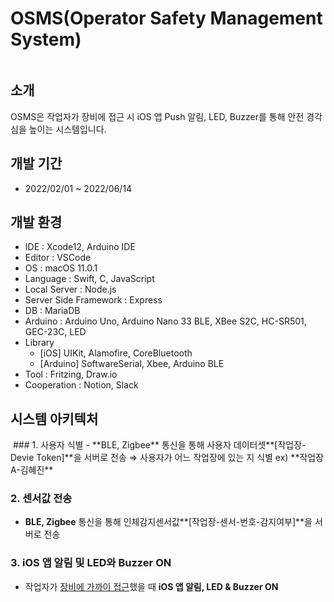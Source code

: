 # OSMS(Operator Safety Management System)
<img src="">

## 소개
OSMS은 작업자가 장비에 접근 시 iOS 앱 Push 알림, LED, Buzzer를 통해 안전 경각심을 높이는 시스템입니다.

## 개발 기간
- 2022/02/01 ~ 2022/06/14

## 개발 환경
- IDE : Xcode12, Arduino IDE
- Editor : VSCode
- OS : macOS 11.0.1
- Language : Swift, C, JavaScript
- Local Server : Node.js
- Server Side Framework : Express
- DB : MariaDB
- Arduino : Arduino Uno, Arduino Nano 33 BLE, XBee S2C, HC-SR501, GEC-23C, LED
- Library
    - [iOS] UIKit, Alamofire, CoreBluetooth
    - [Arduino] SoftwareSerial, Xbee, Arduino BLE
- Tool : Fritzing, Draw.io
- Cooperation : Notion, Slack

## 시스템 아키텍처
<img src="">
### 1. 사용자 식별
- **BLE, Zigbee** 통신을 통해 사용자 데이터셋**[작업장-Devie Token]**을 서버로 전송
  ⇒ 사용자가 어느 작업장에 있는 지 식별 ex) **작업장 A-김혜진**

### 2. 센서값 전송
 - **BLE, Zigbee** 통신을 통해 인체감지센서값**[작업장-센서-번호-감지여부]**을 서버로 전송
   
### 3. iOS 앱 알림 및 LED와 Buzzer ON
- 작업자가 <u>장비에 가까이 접근</u>했을 때 **iOS 앱 알림, LED & Buzzer ON**
